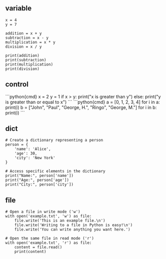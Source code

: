 ## variable
<p id="variable"></p>

```python{cmd}
x = 4
y = 7

addition = x + y
subtraction = x - y
multiplication = x * y
division = x / y

print(addition)
print(subtraction)
print(multiplication)
print(division)
```

## control
<p id="control"></p>
```python{cmd}
x = 2
y = 1
if x > y:
    print("x is greater than y")
else:
    print("y is greater than or equal to x")
```
```python{cmd}
a = [0, 1, 2, 3, 4]
for i in a:
    print(i)
b = ["John", "Paul", "George, H.", "Ringo", "George, M."]
for i in b:
    print(i)
```

## dict
<p id="dict"></p>

```python{cmd}
# Create a dictionary representing a person
person = {
    'name': 'Alice',
    'age': 30,
    'city': 'New York'
}

# Access specific elements in the dictionary
print("Name:", person['name'])
print("Age:", person['age'])
print("City:", person['city'])
```

## file
<p id="file"></p>

```python{cmd}
# Open a file in write mode ('w')
with open('example.txt', 'w') as file:
    file.write('This is an example file.\n')
    file.write('Writing to a file in Python is easy!\n')
    file.write('You can write anything you want here.')
```
```python{cmd}
# Open the same file in read mode ('r')
with open('example.txt', 'r') as file:
    content = file.read()
    print(content)
```